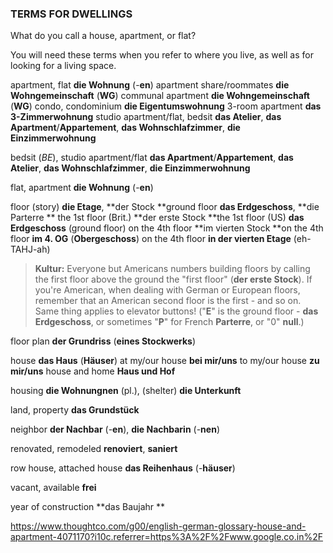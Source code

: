 ### TERMS FOR DWELLINGS

What do you call a house, apartment, or flat?

 You will need these terms when you refer to where you live, as well as for looking for a living space.

apartment, flat **die Wohnung** (-**en**)
   apartment share/roommates **die Wohngemeinschaft** (**WG**)
   communal apartment **die Wohngemeinschaft** (**WG**)
   condo, condominium **die Eigentumswohnung**
   3-room apartment **das 3-Zimmerwohnung**
   studio apartment/flat, bedsit **das Atelier**, **das Apartment**/**Appartement**, **das Wohnschlafzimmer**, **die Einzimmerwohnung**

bedsit (*BE*), studio apartment/flat **das Apartment**/**Appartement**, **das Atelier**, **das Wohnschlafzimmer**, **die Einzimmerwohnung**

 

flat, apartment **die Wohnung** (-**en**)

floor (story) **die Etage**, **der Stock   **ground floor **das Erdgeschoss**, **die Parterre  ** the 1st floor (Brit.) **der erste Stock   **the 1st floor (US) **das Erdgeschoss** (ground floor)
   on the 4th floor **im vierten Stock   **on the 4th floor **im 4. OG** (**Obergeschoss**)
   on the 4th floor **in der vierten Etage** (eh-TAHJ-ah)

> **Kultur:** Everyone but Americans numbers building floors by calling the first floor above the ground the "first floor" (**der erste Stock**). If you're American, when dealing with German or European floors, remember that an American second floor is the first - and so on. Same thing applies to elevator buttons! ("**E**" is the ground floor - **das Erdgeschoss**, or sometimes "**P**" for French **Parterre**, or "0" **null**.)

floor plan **der Grundriss** (**eines Stockwerks**)

house **das Haus** (**Häuser**)
   at my/our house **bei mir/uns**
   to my/our house **zu mir/uns**
house and home **Haus und Hof**

housing **die Wohnungnen** (pl.), (shelter) **die Unterkunft**

land, property **das Grundstück**

neighbor **der Nachbar** (-**en**), **die Nachbarin** (-**nen**)

renovated, remodeled **renoviert**, **saniert**

row house, attached house **das Reihenhaus** (-**häuser**)

vacant, available **frei**

year of construction **das Baujahr **



https://www.thoughtco.com/g00/english-german-glossary-house-and-apartment-4071170?i10c.referrer=https%3A%2F%2Fwww.google.co.in%2F

